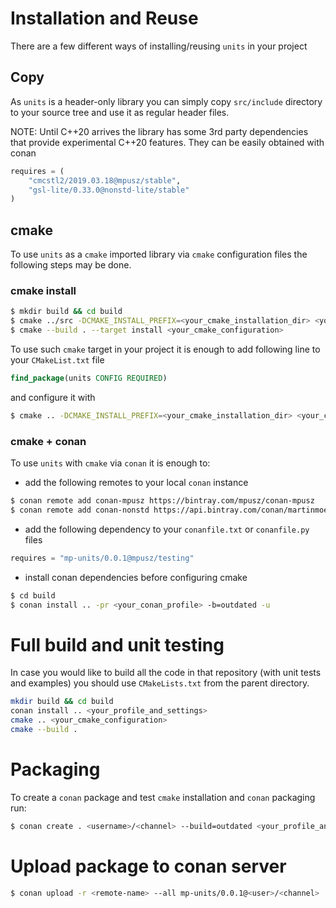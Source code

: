 # Installation and Reuse

There are a few different ways of installing/reusing `units` in your project 

## Copy

As `units` is a header-only library you can simply copy `src/include` directory to
your source tree and use it as regular header files.

NOTE: Until C++20 arrives the library has some 3rd party dependencies that provide
experimental C++20 features. They can be easily obtained with conan

```python
requires = (
    "cmcstl2/2019.03.18@mpusz/stable",
    "gsl-lite/0.33.0@nonstd-lite/stable"
)
```

## cmake

To use `units` as a `cmake` imported library via `cmake` configuration files the following
steps may be done.

### cmake install

```bash
$ mkdir build && cd build
$ cmake ../src -DCMAKE_INSTALL_PREFIX=<your_cmake_installation_dir> <your_cmake_configuration>
$ cmake --build . --target install <your_cmake_configuration>
```

To use such `cmake` target in your project it is enough to add following line to your
`CMakeList.txt` file

```cmake
find_package(units CONFIG REQUIRED)
```

and configure it with

```bash
$ cmake .. -DCMAKE_INSTALL_PREFIX=<your_cmake_installation_dir> <your_cmake_configuration>
```

### cmake + conan

To use `units` with `cmake` via `conan` it is enough to:
- add the following remotes to your local `conan` instance

```bash
$ conan remote add conan-mpusz https://bintray.com/mpusz/conan-mpusz
$ conan remote add conan-nonstd https://api.bintray.com/conan/martinmoene/nonstd-lite
```

- add the following dependency to your `conanfile.txt` or `conanfile.py` files

```python
requires = "mp-units/0.0.1@mpusz/testing"
```

- install conan dependencies before configuring cmake

```bash
$ cd build
$ conan install .. -pr <your_conan_profile> -b=outdated -u
```


# Full build and unit testing

In case you would like to build all the code in that repository (with unit tests and examples)
you should use `CMakeLists.txt` from the parent directory. 

```bash
mkdir build && cd build
conan install .. <your_profile_and_settings>
cmake .. <your_cmake_configuration>
cmake --build .
```


# Packaging

To create a `conan` package and test `cmake` installation and `conan` packaging run:  

```bash
$ conan create . <username>/<channel> --build=outdated <your_profile_and_settings>
```


# Upload package to conan server

```bash
$ conan upload -r <remote-name> --all mp-units/0.0.1@<user>/<channel>
```
